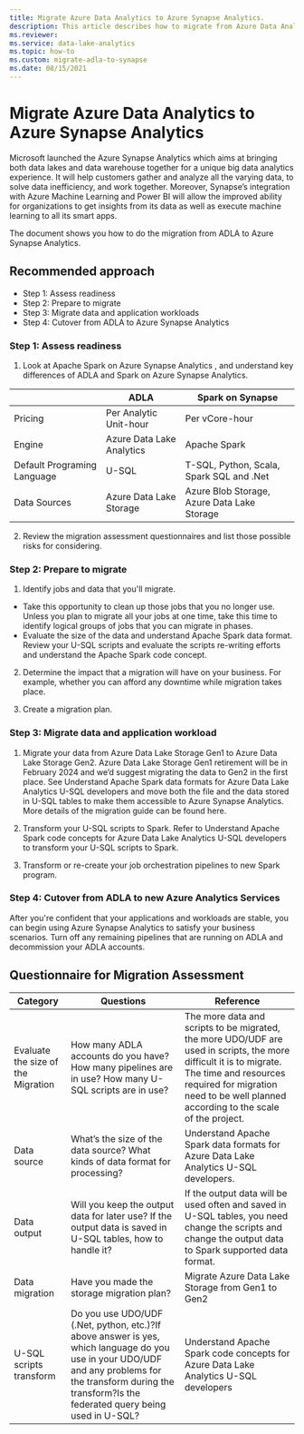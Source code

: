 ```yaml
---
title: Migrate Azure Data Analytics to Azure Synapse Analytics.
description: This article describes how to migrate from Azure Data Analytics to Azure Synapse Analytics.
ms.reviewer: 
ms.service: data-lake-analytics
ms.topic: how-to
ms.custom: migrate-adla-to-synapse
ms.date: 08/15/2021
---
```


# Migrate Azure Data Analytics to Azure Synapse Analytics

Microsoft launched the Azure Synapse Analytics which aims at bringing both data lakes and data warehouse together for a unique big data analytics experience. It will help customers gather and analyze all the varying data, to solve data inefficiency, and work together. Moreover, Synapse’s integration with Azure Machine Learning and Power BI will allow the improved ability for organizations to get insights from its data as well as execute machine learning to all its smart apps. 

The document shows you how to do the migration from ADLA to Azure Synapse Analytics. 

## Recommended approach
- Step 1: Assess readiness
- Step 2: Prepare to migrate
- Step 3: Migrate data and application workloads
- Step 4: Cutover from ADLA to Azure Synapse Analytics

### Step 1: Assess readiness

1. Look at  Apache Spark on Azure Synapse Analytics , and understand key differences of ADLA and Spark on Azure Synapse Analytics. 

| | ADLA | Spark on Synapse |
| --- | --- |--- |
| Pricing  |Per Analytic Unit-hour |Per vCore-hour|
|Engine 	|Azure Data Lake Analytics 	|Apache Spark
|Default Programing Language 	|U-SQL	 |T-SQL, Python, Scala, Spark SQL and .Net
|Data Sources 	|Azure Data Lake Storage	|Azure Blob Storage, Azure Data Lake Storage

2. Review the migration assessment questionnaires and list those possible risks for considering. 

### Step 2: Prepare to migrate

1.	Identify jobs and data that you'll migrate.
-	Take this opportunity to clean up those jobs that you no longer use. Unless you plan to migrate all your jobs at one time, take this time to identify logical groups of jobs that you can migrate in phases.
-	Evaluate the size of the data and understand Apache Spark data format. Review your U-SQL scripts and evaluate the scripts re-writing efforts and understand the Apache Spark code concept.

2.	Determine the impact that a migration will have on your business. For example, whether you can afford any downtime while migration takes place.

3.	Create a migration plan.

### Step 3: Migrate data and application workload

1.	Migrate your data from Azure Data Lake Storage Gen1 to Azure Data Lake Storage Gen2.
    Azure Data Lake Storage Gen1 retirement will be in February 2024 and we’d suggest migrating the data to Gen2 in the first place. See Understand Apache Spark data formats for Azure Data Lake Analytics U-SQL developers and move both the file and the data stored in U-SQL tables to make them accessible to Azure Synapse Analytics.  More details of the migration guide can be found here. 

2.	Transform your U-SQL scripts to Spark. 
    Refer to   Understand Apache Spark code concepts for Azure Data Lake Analytics U-SQL developers   to transform your U-SQL scripts to Spark. 

3.	Transform or re-create  your job orchestration pipelines to new Spark program.

### Step 4: Cutover from ADLA to new Azure Analytics Services

After you're confident that your applications and workloads are stable, you can begin using Azure Synapse Analytics to satisfy your business scenarios. Turn off any remaining pipelines that are running on ADLA and decommission your ADLA accounts.

## Questionnaire for Migration Assessment 

|Category	|Questions 	|Reference|
| --- | --- |--- |
|Evaluate the size of the Migration	|How many ADLA accounts do you have? How many pipelines are in use? How many U-SQL scripts are in use?| The more data and scripts to be migrated, the more UDO/UDF are used in scripts, the more difficult it is to migrate. The time and resources required for migration need to be well planned according to the scale of the project.|
|Data source |What’s the size of the data source? What kinds of data format for processing?	|Understand Apache Spark data formats for Azure Data Lake Analytics U-SQL developers.|
|Data output |Will you keep the output data for later use? If the output data is saved in U-SQL tables, how to handle it? | If the output data will be used often and saved in U-SQL tables, you need change the scripts and change the output data to Spark supported data format.|
|Data migration	|Have you made the storage migration plan? |Migrate Azure Data Lake Storage from Gen1 to Gen2 |
|U-SQL scripts transform|Do you use UDO/UDF (.Net, python, etc.)?If above answer is yes, which language do you use in your UDO/UDF and any problems for the transform during the transform?Is the federated query being used in U-SQL?|Understand Apache Spark code concepts for Azure Data Lake Analytics U-SQL developers|
